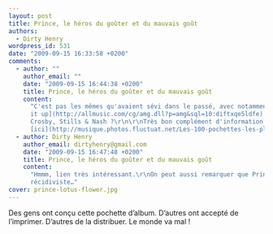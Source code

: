 ```yaml
---
layout: post
title: Prince, le héros du goûter et du mauvais goût
authors:
  - Dirty Henry
wordpress_id: 531
date: "2009-09-15 16:33:58 +0200"
comments:
  - author: ""
    author_email: ""
    date: "2009-09-15 16:44:38 +0200"
    title: Prince, le héros du goûter et du mauvais goût
    content:
      "C'est pas les mêmes qu'avaient sévi dans le passé, avec notamment [Live
      it up](http://allmusic.com/cg/amg.dll?p=amg&sql=10:diftxqe5ldfe) de
      Crosby, Stills & Nash ?\r\n\r\nTrès bon complément d'information
      [ici](http://musique.photos.fluctuat.net/Les-100-pochettes-les-plus-moches-alb83-1.html)."
  - author: Dirty Henry
    author_email: dirtyhenry@gmail.com
    date: "2009-09-15 16:47:48 +0200"
    title: Prince, le héros du goûter et du mauvais goût
    content:
      "Hmmm, lien très intéressant.\r\nOn peut aussi remarquer que Prince est un
      récidiviste…"
cover: prince-lotus-flower.jpg
---
```


Des gens ont conçu cette pochette d’album. D’autres ont accepté de l’imprimer.
D’autres de la distribuer. Le monde va mal !

